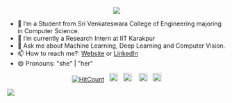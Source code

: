 <p align="center"><img src="https://imgur.com/wd3bnrm.gif"/></p>

- 🌱 I’m a Student from Sri Venkateswara College of Engineering majoring in Computer Science.
- 🔭 I’m currently a Research Intern at IIT Karakpur
- 💬 Ask me about Machine Learning, Deep Learning and Computer Vision.
- 📫 How to reach me?: [Website](https://mahav.me/) or [LinkedIn](https://linkedin.com/in/mahavisvanathan/)
- 😄 Pronouns: "she" | "her"
<!-- footer --!>
<p align="center">
<a href="http://hits.dwyl.com/mahavisvanathan/mahavisvanathan"><img src="http://hits.dwyl.com/mahavisvanathan/mahavisvanathan.svg" alt="HitCount"></a>&nbsp;&nbsp; 
<a id="GitHub" href="https://github.com/mahavisvanathan/"><img height="20px" src="https://img.shields.io/badge/-GitHub-black?style=flat-square&logo=Github&logoColor=white" alt="GitHub" /></a>&nbsp;&nbsp;     
<a id="LinkedIn" href="https://linkedin.com/in/mahavisvanathan/"><img height="20px" src="https://img.shields.io/badge/-mahavisvanathan-blue?style=flat-square&logo=Linkedin&logoColor=white&link=https://www.linkedin.com/in/mahavisvanathan/" alt="LinkedIn" /></a> &nbsp;&nbsp;
<a id="Website" href="https://mahav.me/"><img height="20px" src="https://imgur.com/ZqeggKO.png" alt="Website" /></a>&nbsp;&nbsp;
<a id="Mail" href="mailto:mahav2000@gmail.com"><img height="20px" src="https://img.shields.io/badge/-Email%20Me-red?style=flat-square&logo=Gmail&logoColor=white" alt="Mail"/></a>
</p>
<img src="https://imgur.com/MXTW5Av.png"/>
